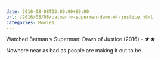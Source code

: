 ```yaml
---
date: 2016-08-08T23:00:00+00:00
url: /2016/08/08/batman-v-superman-dawn-of-justice.html
categories: Movies
---
```

Watched Batman v Superman: Dawn of Justice (2016) - ★★

Nowhere near as bad as people are making it out to be.


